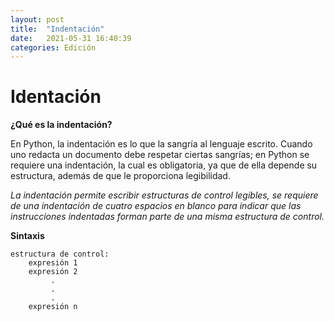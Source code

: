 ```yaml
---
layout: post
title:  "Indentación"
date:   2021-05-31 16:40:39
categories: Edición
---
```


# Identación

**¿Qué es la indentación?** 

En Python, la indentación es lo que la sangría al lenguaje escrito. Cuando uno redacta un documento debe respetar ciertas sangrías; en Python se requiere una indentación, la cual es obligatoria, ya que de ella depende su estructura, además de que le proporciona legibilidad.

*La indentación permite escribir estructuras de control legibles, se requiere de una indentación de cuatro espacios en blanco para indicar que las instrucciones indentadas forman parte de una misma estructura de control.*

**Sintaxis**

```
estructura de control:    
    expresión 1
    expresión 2
         .
         .
         .
    expresión n
```
